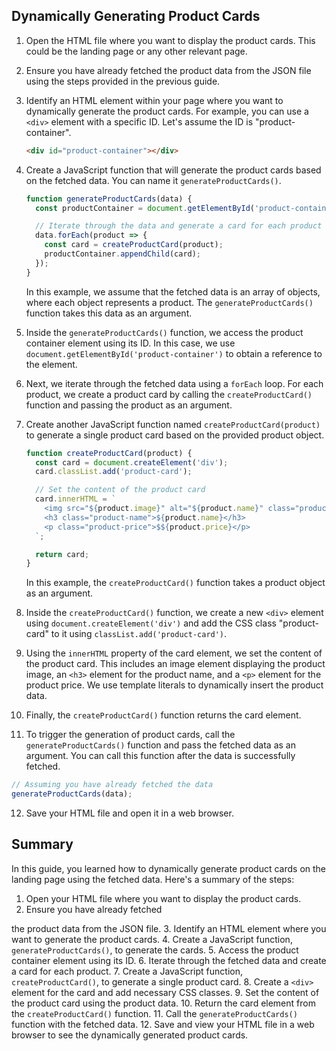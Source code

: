 
## Dynamically Generating Product Cards

1. Open the HTML file where you want to display the product cards. This could be the landing page or any other relevant page.

2. Ensure you have already fetched the product data from the JSON file using the steps provided in the previous guide.

3. Identify an HTML element within your page where you want to dynamically generate the product cards. For example, you can use a `<div>` element with a specific ID. Let's assume the ID is "product-container".

   ```html
   <div id="product-container"></div>
   ```

4. Create a JavaScript function that will generate the product cards based on the fetched data. You can name it `generateProductCards()`.

   ```javascript
   function generateProductCards(data) {
     const productContainer = document.getElementById('product-container');

     // Iterate through the data and generate a card for each product
     data.forEach(product => {
       const card = createProductCard(product);
       productContainer.appendChild(card);
     });
   }
   ```

   In this example, we assume that the fetched data is an array of objects, where each object represents a product. The `generateProductCards()` function takes this data as an argument.

5. Inside the `generateProductCards()` function, we access the product container element using its ID. In this case, we use `document.getElementById('product-container')` to obtain a reference to the element.

6. Next, we iterate through the fetched data using a `forEach` loop. For each product, we create a product card by calling the `createProductCard()` function and passing the product as an argument.

7. Create another JavaScript function named `createProductCard(product)` to generate a single product card based on the provided product object.

   ```javascript
   function createProductCard(product) {
     const card = document.createElement('div');
     card.classList.add('product-card');

     // Set the content of the product card
     card.innerHTML = `
       <img src="${product.image}" alt="${product.name}" class="product-image">
       <h3 class="product-name">${product.name}</h3>
       <p class="product-price">$${product.price}</p>
     `;

     return card;
   }
   ```

   In this example, the `createProductCard()` function takes a product object as an argument.

8. Inside the `createProductCard()` function, we create a new `<div>` element using `document.createElement('div')` and add the CSS class "product-card" to it using `classList.add('product-card')`.

9. Using the `innerHTML` property of the card element, we set the content of the product card. This includes an image element displaying the product image, an `<h3>` element for the product name, and a `<p>` element for the product price. We use template literals to dynamically insert the product data.

10. Finally, the `createProductCard()` function returns the card element.

11. To trigger the generation of product cards, call the `generateProductCards()` function and pass the fetched data as an argument. You can call this function after the data is successfully fetched.

   ```javascript
   // Assuming you have already fetched the data
   generateProductCards(data);
   ```

12. Save your HTML file and open it in a web browser.

## Summary

In this guide, you learned how to dynamically generate product cards on the landing page using the fetched data. Here's a summary of the steps:

1. Open your HTML file where you want to display the product cards.
2. Ensure you have already fetched

 the product data from the JSON file.
3. Identify an HTML element where you want to generate the product cards.
4. Create a JavaScript function, `generateProductCards()`, to generate the cards.
5. Access the product container element using its ID.
6. Iterate through the fetched data and create a card for each product.
7. Create a JavaScript function, `createProductCard()`, to generate a single product card.
8. Create a `<div>` element for the card and add necessary CSS classes.
9. Set the content of the product card using the product data.
10. Return the card element from the `createProductCard()` function.
11. Call the `generateProductCards()` function with the fetched data.
12. Save and view your HTML file in a web browser to see the dynamically generated product cards.

